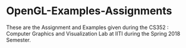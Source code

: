 # OpenGL-Examples-Assignments

These are the Assignment and Examples given during the CS352 : Computer Graphics and Visualization Lab at IITI during the Spring 2018 Semester.

